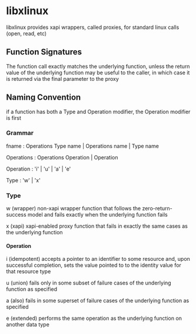 # libxlinux

libxlinux provides xapi wrappers, called proxies, for standard linux calls (open, read, etc)

## Function Signatures

The function call exactly matches the underlying function, unless the return value
of the underlying function may be useful to the caller, in which case it is returned
via the final parameter to the proxy

## Naming Convention

if a function has both a Type and Operation modifier, the Operation modifier is first

### Grammar

fname
	: Operations Type name
	| Operations name
	| Type name

Operations
  : Operations Operation
  | Operation
	
Operation
	: 'i'
	| 'u'
	| 'a'
	| 'e'

Type
	: 'w'
	| 'x'

### Type

w (wrapper)
 non-xapi wrapper function that follows the zero-return-success model and fails exactly
 when the underlying function fails

x (xapi)
 xapi-enabled proxy function that fails in exactly the same cases as the underlying function

#### Operation

i (idempotent)
 accepts a pointer to an identifier to some resource and, upon successful completion, sets
 the value pointed to to the identity value for that resource type

u (union)
 fails only in some subset of failure cases of the underlying function as specified

a (also)
 fails in some superset of failure cases of the underlying function as specified

e (extended)
 performs the same operation as the underlying function on another data type
